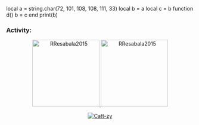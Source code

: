 local a = string.char(72, 101, 108, 108, 111, 33)
local b = a
local c = b
function d() b = c end
print(b)
<h3 align="left">Activity:</h3>

<div align="center">
  <a href="https://github.com/RResabala2015">
    <img height="180em" src="https://github-readme-stats.vercel.app/api/top-langs?username=Catt-zy&show_icons=true&locale=en&layout=compact&theme=tokyonight" alt="RResabala2015"/>
    <img height="180em" src="https://github-readme-stats.vercel.app/api?username=Catt-zy&show_icons=true&locale=en&layout=compact&theme=tokyonight" alt="RResabala2015"/>
  </a>
</div>
<p align="center">
  <a href="https://github.com/RResabala2015">
    <img src="https://github-readme-streak-stats.herokuapp.com/?user=Catt-zy&&theme=tokyonight" alt="Catt-zy" />
  </a>
</p>
